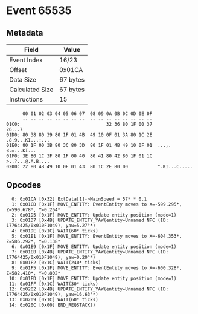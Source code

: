 # Event 65535

## Metadata

| Field           | Value    |
|-----------------|----------|
| Event Index     | 16/23    |
| Offset          | 0x01CA   |
| Data Size       | 67 bytes |
| Calculated Size | 67 bytes |
| Instructions    | 15       |

```
      00 01 02 03 04 05 06 07  08 09 0A 0B 0C 0D 0E 0F
      -- -- -- -- -- -- -- --  -- -- -- -- -- -- -- --
01C0:                                32 36 80 1F 00 37            26...7
01D0: 80 38 80 39 80 1F 01 4B  49 10 0F 01 3A 80 1C 2E  .8.9...KI...:...
01E0: 80 1F 00 3B 80 3C 80 3D  80 1F 01 4B 49 10 0F 01  ...;.<.=...KI...
01F0: 3E 80 1C 3F 80 1F 00 40  80 41 80 42 80 1F 01 1C  >..?...@.A.B....
0200: 22 80 4B 49 10 0F 01 43  80 1C 2E 80 00           ".KI...C.....   
```

## Opcodes

```
  0: 0x01CA [0x32] ExtData[1]->MainSpeed = 57* * 0.1
  1: 0x01CD [0x1F] MOVE_ENTITY: EventEntity moves to X=-599.295*, Z=590.678*, Y=0.264*
  2: 0x01D5 [0x1F] MOVE_ENTITY: Update entity position (mode=1)
  3: 0x01D7 [0x4B] UPDATE_ENTITY_YAW(entity=Unnamed NPC (ID: 17764425/0x010F1049), yaw=5.27°*)
  4: 0x01DE [0x1C] WAIT(60* ticks)
  5: 0x01E1 [0x1F] MOVE_ENTITY: EventEntity moves to X=-604.353*, Z=586.292*, Y=0.138*
  6: 0x01E9 [0x1F] MOVE_ENTITY: Update entity position (mode=1)
  7: 0x01EB [0x4B] UPDATE_ENTITY_YAW(entity=Unnamed NPC (ID: 17764425/0x010F1049), yaw=0.20°*)
  8: 0x01F2 [0x1C] WAIT(240* ticks)
  9: 0x01F5 [0x1F] MOVE_ENTITY: EventEntity moves to X=-600.328*, Z=582.410*, Y=0.802*
 10: 0x01FD [0x1F] MOVE_ENTITY: Update entity position (mode=1)
 11: 0x01FF [0x1C] WAIT(30* ticks)
 12: 0x0202 [0x4B] UPDATE_ENTITY_YAW(entity=Unnamed NPC (ID: 17764425/0x010F1049), yaw=16.63°*)
 13: 0x0209 [0x1C] WAIT(60* ticks)
 14: 0x020C [0x00] END_REQSTACK()
```
